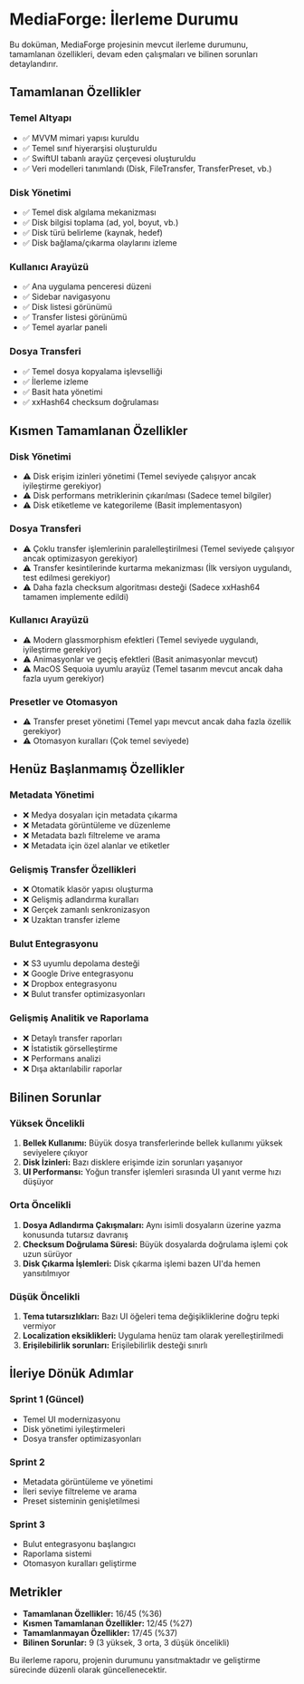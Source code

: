 # MediaForge: İlerleme Durumu

Bu doküman, MediaForge projesinin mevcut ilerleme durumunu, tamamlanan özellikleri, devam eden çalışmaları ve bilinen sorunları detaylandırır.

## Tamamlanan Özellikler

### Temel Altyapı
- ✅ MVVM mimari yapısı kuruldu
- ✅ Temel sınıf hiyerarşisi oluşturuldu
- ✅ SwiftUI tabanlı arayüz çerçevesi oluşturuldu
- ✅ Veri modelleri tanımlandı (Disk, FileTransfer, TransferPreset, vb.)

### Disk Yönetimi
- ✅ Temel disk algılama mekanizması 
- ✅ Disk bilgisi toplama (ad, yol, boyut, vb.)
- ✅ Disk türü belirleme (kaynak, hedef)
- ✅ Disk bağlama/çıkarma olaylarını izleme

### Kullanıcı Arayüzü
- ✅ Ana uygulama penceresi düzeni
- ✅ Sidebar navigasyonu
- ✅ Disk listesi görünümü
- ✅ Transfer listesi görünümü
- ✅ Temel ayarlar paneli

### Dosya Transferi
- ✅ Temel dosya kopyalama işlevselliği
- ✅ İlerleme izleme
- ✅ Basit hata yönetimi
- ✅ xxHash64 checksum doğrulaması

## Kısmen Tamamlanan Özellikler

### Disk Yönetimi
- ⚠️ Disk erişim izinleri yönetimi (Temel seviyede çalışıyor ancak iyileştirme gerekiyor)
- ⚠️ Disk performans metriklerinin çıkarılması (Sadece temel bilgiler)
- ⚠️ Disk etiketleme ve kategorileme (Basit implementasyon)

### Dosya Transferi
- ⚠️ Çoklu transfer işlemlerinin paralelleştirilmesi (Temel seviyede çalışıyor ancak optimizasyon gerekiyor)
- ⚠️ Transfer kesintilerinde kurtarma mekanizması (İlk versiyon uygulandı, test edilmesi gerekiyor)
- ⚠️ Daha fazla checksum algoritması desteği (Sadece xxHash64 tamamen implemente edildi)

### Kullanıcı Arayüzü
- ⚠️ Modern glassmorphism efektleri (Temel seviyede uygulandı, iyileştirme gerekiyor)
- ⚠️ Animasyonlar ve geçiş efektleri (Basit animasyonlar mevcut)
- ⚠️ MacOS Sequoia uyumlu arayüz (Temel tasarım mevcut ancak daha fazla uyum gerekiyor)

### Presetler ve Otomasyon
- ⚠️ Transfer preset yönetimi (Temel yapı mevcut ancak daha fazla özellik gerekiyor)
- ⚠️ Otomasyon kuralları (Çok temel seviyede)

## Henüz Başlanmamış Özellikler

### Metadata Yönetimi
- ❌ Medya dosyaları için metadata çıkarma
- ❌ Metadata görüntüleme ve düzenleme
- ❌ Metadata bazlı filtreleme ve arama
- ❌ Metadata için özel alanlar ve etiketler

### Gelişmiş Transfer Özellikleri
- ❌ Otomatik klasör yapısı oluşturma
- ❌ Gelişmiş adlandırma kuralları
- ❌ Gerçek zamanlı senkronizasyon
- ❌ Uzaktan transfer izleme

### Bulut Entegrasyonu
- ❌ S3 uyumlu depolama desteği
- ❌ Google Drive entegrasyonu
- ❌ Dropbox entegrasyonu
- ❌ Bulut transfer optimizasyonları

### Gelişmiş Analitik ve Raporlama
- ❌ Detaylı transfer raporları
- ❌ İstatistik görselleştirme
- ❌ Performans analizi
- ❌ Dışa aktarılabilir raporlar

## Bilinen Sorunlar

### Yüksek Öncelikli
1. **Bellek Kullanımı:** Büyük dosya transferlerinde bellek kullanımı yüksek seviyelere çıkıyor
2. **Disk İzinleri:** Bazı disklere erişimde izin sorunları yaşanıyor
3. **UI Performansı:** Yoğun transfer işlemleri sırasında UI yanıt verme hızı düşüyor

### Orta Öncelikli
1. **Dosya Adlandırma Çakışmaları:** Aynı isimli dosyaların üzerine yazma konusunda tutarsız davranış
2. **Checksum Doğrulama Süresi:** Büyük dosyalarda doğrulama işlemi çok uzun sürüyor
3. **Disk Çıkarma İşlemleri:** Disk çıkarma işlemi bazen UI'da hemen yansıtılmıyor

### Düşük Öncelikli
1. **Tema tutarsızlıkları:** Bazı UI öğeleri tema değişikliklerine doğru tepki vermiyor
2. **Localization eksiklikleri:** Uygulama henüz tam olarak yerelleştirilmedi
3. **Erişilebilirlik sorunları:** Erişilebilirlik desteği sınırlı

## İleriye Dönük Adımlar

### Sprint 1 (Güncel)
- Temel UI modernizasyonu
- Disk yönetimi iyileştirmeleri
- Dosya transfer optimizasyonları

### Sprint 2
- Metadata görüntüleme ve yönetimi
- İleri seviye filtreleme ve arama
- Preset sisteminin genişletilmesi

### Sprint 3
- Bulut entegrasyonu başlangıcı
- Raporlama sistemi
- Otomasyon kuralları geliştirme

## Metrikler

- **Tamamlanan Özellikler:** 16/45 (%36)
- **Kısmen Tamamlanan Özellikler:** 12/45 (%27)
- **Tamamlanmayan Özellikler:** 17/45 (%37)
- **Bilinen Sorunlar:** 9 (3 yüksek, 3 orta, 3 düşük öncelikli)

Bu ilerleme raporu, projenin durumunu yansıtmaktadır ve geliştirme sürecinde düzenli olarak güncellenecektir. 